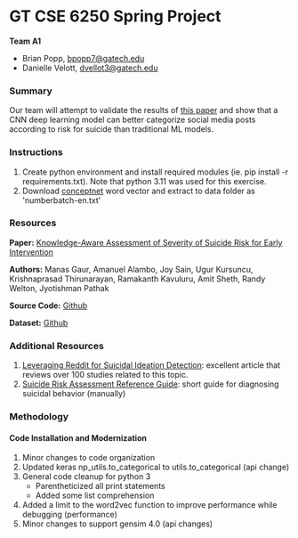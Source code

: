# GT CSE 6250 Spring Project
**Team A1**
* Brian Popp, [bpopp7@gatech.edu](mailto:bpopp7@gatech.edu)
* Danielle Velott, [dvellot3@gatech.edu](mailto:dvellot3@gatech.edu)

### Summary
Our team will attempt to validate the results of [this paper](https://dl.acm.org/doi/10.1145/3308558.3313698)
and show that a CNN deep learning model can better categorize social media posts 
according to risk for suicide than traditional ML models.

### Instructions

1. Create python environment and install required modules (ie. pip install -r requirements.txt). Note that python 3.11 was used for this exercise.
2. Download [conceptnet](https://conceptnet.s3.amazonaws.com/downloads/2019/numberbatch/numberbatch-en-19.08.txt.gz) word vector and extract to data folder as 'numberbatch-en.txt'

### Resources

**Paper:**
[Knowledge-Aware Assessment of Severity of Suicide Risk for Early Intervention](https://dl.acm.org/doi/10.1145/3308558.3313698)

**Authors:**
Manas Gaur, Amanuel Alambo, Joy Sain, Ugur Kursuncu, Krishnaprasad Thirunarayan, Ramakanth Kavuluru, Amit Sheth, Randy Welton, Jyotishman Pathak

**Source Code:**
[Github](https://github.com/jpsain/Suicide-Severity)

**Dataset:**
[Github](https://github.com/manasgaur/Knowledge-aware-Assessment-of-Severity-of-Suicide-Risk-for-Early-Intervention)

### Additional Resources

1. [Leveraging Reddit for Suicidal Ideation Detection](https://www.ncbi.nlm.nih.gov/pmc/articles/PMC9407719/): excellent article that reviews over 100 studies related to this topic. 
1. [Suicide Risk Assessment Reference Guide](https://www.mentalhealth.va.gov/docs/Suicide_Risk_Assessment_Reference_Guide.pdf): short guide for diagnosing suicidal behavior (manually)
### Methodology 

#### Code Installation and Modernization
1. Minor changes to code organization
1. Updated keras np_utils.to_categorical to utils.to_categorical (api change)
2. General code cleanup for python 3
   * Parentheticized all print statements
   * Added some list comprehension
1. Added a limit to the word2vec function to improve performance while debugging (performance)
2. Minor changes to support gensim 4.0 (api changes)
